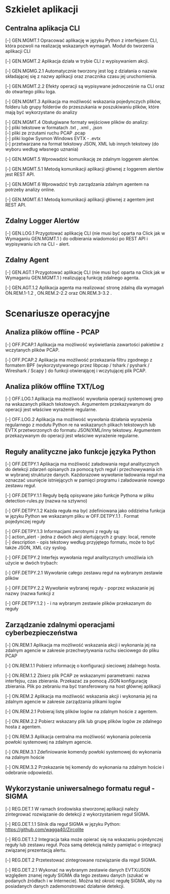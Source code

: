 # Szkielet aplikacji

## Centralna aplikacja CLI

[-] GEN.MGMT.1 Opracować aplikację w języku Python z interfejsem CLI, która pozwoli na realizację
wskazanych wymagań. Moduł do tworzenia aplikacji CLI 

[-] GEN.MGMT.2 Aplikacja działa w trybie CLI z wypisywaniem akcji.

[-] GEN.MGMG.2.1 Automatycznie tworzony jest log z działania o nazwie składającej się z nazwy aplikacji
oraz znacznika czasu jej uruchomienia.

[-] GEN.MGMT.2.2 Efekty operacji są wypisywane jednocześnie na CLI oraz do otwartego pliku loga.

[-] GEN.MGMT.3 Aplikacja ma możliwość wskazania pojedynczych plików, folderu lub grupy folderów do
przeszukania w poszukiwaniu plików, które mają być wykorzystane do analizy

[-] GEN.MGMT.4 Obsługiwane formaty wejściowe plików do analizy:  
[-] pliki tekstowe w formatach .txt , .xml , .json  
[-] pliki ze zrzutami ruchu PCAP .pcap  
[-] pliki logów Sysmon Windows EVTX - .evtx   
[-] przetwarzane na format tekstowy JSON, XML lub
innych tekstowy (do wyboru według własnego uznania)

[-] GEN.MGMT.5 Wprowadzić komunikację ze zdalnym loggerem alertów.

[-] GEN.MGMT.5.1 Metodą komunikacji aplikacji głównej z loggerem alertów jest REST API.

[-] GEN.MGMT.6 Wprowadzić tryb zarządzania zdalnym agentem na potrzeby analizy online.

[-] GEN.MGMT.6.1 Metodą komunikacji aplikacji głównej z agentem jest REST API.

## Zdalny Logger Alertów

[-] GEN.LOG.1 Przygotować aplikację CLI (nie musi być oparta na Click jak w Wymaganiu
GEN.MGMT.1 ) do odbierania wiadomości po REST API i wypisywaniu ich na CLI - alert.


## Zdalny Agent

[-] GEN.AGT.1 Przygotować aplikację CLI (nie musi być oparta na Click jak w Wymaganiu
GEN.MGMT.1 ) realizującą funkcję zdalnego agenta.

[-] GEN.AGT.1.2 Aplikacja agenta ma realizować stronę zdalną dla wymagań ON.REM.1-1.2 ,
ON.REM.2-2.2 oraz ON.REM.3-3.2 .

# Scenariusze operacyjne 

## Analiza plików offline - PCAP

[-] OFF.PCAP.1 Aplikacja ma możliwość wyświetlania zawartości pakietów z wczytanych plików PCAP.

[-] OFF.PCAP.2 Aplikacja ma możliwość przekazania filtru zgodnego z formatem BPF
(wykorzystywanego przez libpcap / tshark / pyshark / Wireshark / Scapy ) do funkcji otwierającej i
wczytującej plik PCAP.


## Analiza plików offline TXT/Log

[-] OFF.LOG.1 Aplikacja ma możliwość wywołania operacji systemowej grep na wskazanych plikach
tekstowych. Argumentem przekazywanym do operacji jest właściwe wyrażenie regularne.

[-] OFF.LOG.2 Aplikacja ma możliwość wywołania działania wyrażenia regularnego z modułu Python
re na wskazanych plikach tekstowych lub EVTX przetworzonych do formatu JSON/XML/inny
tekstowy. Argumentem przekazywanym do operacji jest właściwe wyrażenie regularne.

##  Reguły analityczne jako funkcje języka Python

[-] OFF.DETPY.1 Aplikacja ma możliwość załadowania reguł analitycznych do detekcji zdarzeń
opisanych za pomocą tych reguł i przechowywania ich w wybranej strukturze danych. Każdorazowe
wywołanie ładowania reguł ma oznaczać usunięcie istniejących w pamięci programu i załadowanie
nowego zestawu reguł.

[-] OFF.DETPY.1.1 Reguły będą opisywane jako funkcje Pythona w pliku detection-rules.py (nazwa
na sztywno)

[-] OFF.DETPY.1.2 Każda reguła ma być zdefiniowana jako oddzielna funkcja w języku Python we
wskazanym pliku w OFF.DETPY.1.1 . Format pojedynczej reguły

[-] OFF.DETPY.1.3 Informacjami zwrotnymi z reguły są:  
[-] action_alert - jedna z dwóch akcji alertujących z grupy: local, remote  
[-] description - opis tekstowy według przyjętego formatu, może to być także JSON, XML czy
syslog.

[-] OFF.DETPY.2 Interfejs wywołania reguł analitycznych umożliwia ich użycie w dwóch trybach:

[-] OFF.DETPY.2.1 Wywołanie całego zestawu reguł na wybranym zestawie plików

[-] OFF.DETPY.2.2 Wywołanie wybranej reguły - poprzez wskazanie jej nazwy (nazwa funkcji z

[-] OFF.DETPY.1.2 ) - i na wybranym zestawie plików przekazanym do reguły

## Zarządzanie zdalnymi operacjami cyberbezpieczeństwa

[-] ON.REM.1 Aplikacja ma możliwość wskazania akcji i wykonania jej na zdalnym agencie w zakresie
przechwytywania ruchu sieciowego do pliku PCAP

[-] ON.REM.1.1 Pobierz informację o konfiguracji sieciowej zdalnego hosta.

[-] ON.REM.1.2 Zbierz plik PCAP ze wskazanymi parametrami: nazwa interfejsu, czas zbierania.
Przekazać za pomocą JSON konfigurację zbierania. Plik po zebraniu ma być transferowany na host
głównej aplikacji

[-] ON.REM.2 Aplikacja ma możliwość wskazania akcji i wykonania jej na zdalnym agencie w zakresie
zarządzania plikami logów

[-] ON.REM.2.1 Pobieraj listę plików logów na zdalnym hoście z agentem.

[-] ON.REM.2.2 Pobierz wskazany plik lub grupę plików logów ze zdalnego hosta z agentem.

[-] ON.REM.3 Aplikacja centralna ma możliwość wykonania polecenia powłoki systemowej na zdalnym
agencie.

[-] ON.REM.3.1 Zdefiniowanie komendy powłoki systemowej do wykonania na zdalnym hoście

[-] ON.REM.3.2 Przekazanie tej komendy do wykonania na zdalnym hoście i odebranie odpowiedzi.

## Wykorzystanie uniwersalnego formatu reguł - SIGMA

[-] REG.DET.1 W ramach środowiska stworzonej aplikacji należy zintegrować rozwiązanie do detekcji z
wykorzystaniem reguł SIGMA.

[-] REG.DET.1.1 Silnik dla reguł SIGMA w języku Python: https://github.com/wagga40/Zircolite

[-] REG.DET.1.2 Integracja taka może opierać się na wskazaniu pojedynczej reguły lub zestawu reguł.
Poza samą detekcją należy pamiętać o integracji związanej prezentacją alertu.

[-] REG.DET.2 Przetestować zintegrowane rozwiązanie dla reguł SIGMA.

[-] REG.DET.2.1 Wykonać na wybranym zestawie danych EVTX/JSON względem znanej reguły SIGMA
dla tego zestawu danych (szukać w podanych źródłach i w Internecie). Można też okroić regułę
SIGMA, aby na posiadanych danych zademonstrować działanie detekcji.